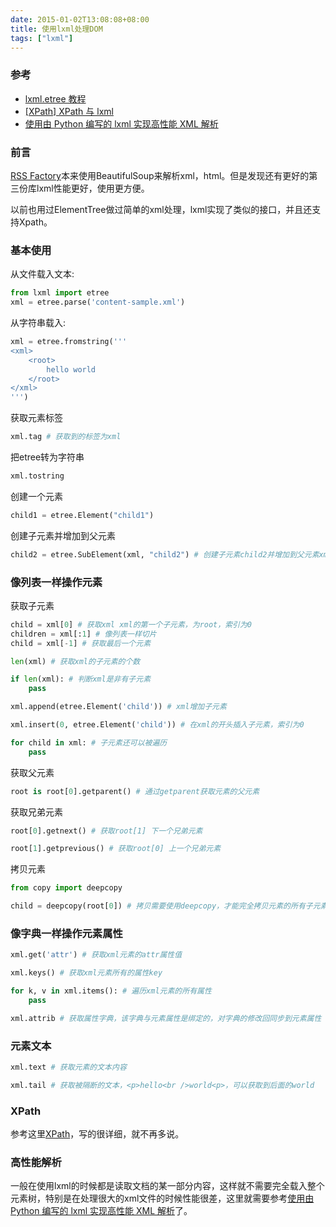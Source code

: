 ```yaml
---
date: 2015-01-02T13:08:08+08:00
title: 使用lxml处理DOM
tags: ["lxml"]
---
```


### 参考

* [lxml.etree 教程](http://www.cnblogs.com/bluescorpio/archive/2013/06/09/3127957.html)
* [[XPath] XPath 与 lxml](http://www.cnblogs.com/ifantastic/tag/XPath/)
* [使用由 Python 编写的 lxml 实现高性能 XML 解析](http://www.ibm.com/developerworks/cn/xml/x-hiperfparse/)

### 前言

[RSS Factory](https://github.com/zhu327/rss)本来使用BeautifulSoup来解析xml，html。但是发现还有更好的第三份库lxml性能更好，使用更方便。

以前也用过ElementTree做过简单的xml处理，lxml实现了类似的接口，并且还支持Xpath。

### 基本使用

从文件载入文本:

```python
from lxml import etree
xml = etree.parse('content-sample.xml')
```

从字符串载入:

```python
xml = etree.fromstring('''
<xml>
    <root>
        hello world
    </root>
</xml>
''')
```

获取元素标签

```python
xml.tag # 获取到的标签为xml
```

把etree转为字符串

```python
xml.tostring
```

创建一个元素

```python
child1 = etree.Element("child1")
```

创建子元素并增加到父元素

```python
child2 = etree.SubElement(xml, "child2") # 创建子元素child2并增加到父元素xml的第一个元素为xml
```

### 像列表一样操作元素

获取子元素

```python
child = xml[0] # 获取xml xml的第一个子元素，为root，索引为0
children = xml[:1] # 像列表一样切片
child = xml[-1] # 获取最后一个元素

len(xml) # 获取xml的子元素的个数

if len(xml): # 判断xml是非有子元素
    pass

xml.append(etree.Element('child')) # xml增加子元素

xml.insert(0, etree.Element('child')) # 在xml的开头插入子元素，索引为0

for child in xml: # 子元素还可以被遍历
    pass
```

获取父元素

```python
root is root[0].getparent() # 通过getparent获取元素的父元素
```

获取兄弟元素

```python
root[0].getnext() # 获取root[1] 下一个兄弟元素

root[1].getprevious() # 获取root[0] 上一个兄弟元素
```

拷贝元素

```python
from copy import deepcopy

child = deepcopy(root[0]) # 拷贝需要使用deepcopy，才能完全拷贝元素的所有子元素
```

### 像字典一样操作元素属性

```python
xml.get('attr') # 获取xml元素的attr属性值

xml.keys() # 获取xml元素所有的属性key

for k, v in xml.items(): # 遍历xml元素的所有属性
    pass

xml.attrib # 获取属性字典，该字典与元素属性是绑定的，对字典的修改回同步到元素属性
```

### 元素文本

```python
xml.text # 获取元素的文本内容

xml.tail # 获取被隔断的文本，<p>hello<br />world<p>，可以获取到后面的world
```

### XPath

参考这里[XPath](http://www.cnblogs.com/ifantastic/p/3863415.html)，写的很详细，就不再多说。

### 高性能解析

一般在使用lxml的时候都是读取文档的某一部分内容，这样就不需要完全载入整个元素树，特别是在处理很大的xml文件的时候性能很差，这里就需要参考[使用由 Python 编写的 lxml 实现高性能 XML 解析](http://www.ibm.com/developerworks/cn/xml/x-hiperfparse/)了。
